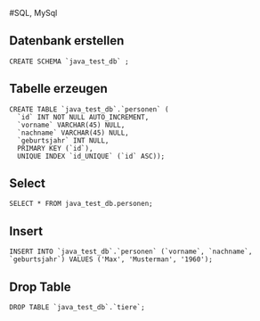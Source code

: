 #SQL, MySql

## Datenbank erstellen

	CREATE SCHEMA `java_test_db` ;

## Tabelle erzeugen

	CREATE TABLE `java_test_db`.`personen` (
	  `id` INT NOT NULL AUTO_INCREMENT,
	  `vorname` VARCHAR(45) NULL,
	  `nachname` VARCHAR(45) NULL,
	  `geburtsjahr` INT NULL,
	  PRIMARY KEY (`id`),
	  UNIQUE INDEX `id_UNIQUE` (`id` ASC));
  
## Select

	SELECT * FROM java_test_db.personen;
	
## Insert

	INSERT INTO `java_test_db`.`personen` (`vorname`, `nachname`, `geburtsjahr`) VALUES ('Max', 'Musterman', '1960');
	
## Drop Table

	DROP TABLE `java_test_db`.`tiere`;